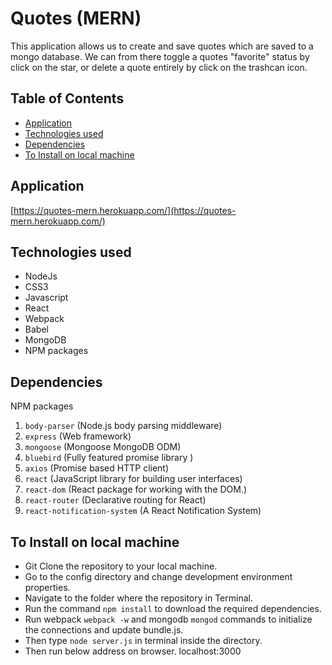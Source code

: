 # Quotes (MERN)

 This application allows us to create and save quotes which are saved to a mongo database. We can from there toggle a quotes "favorite" status by click on the star, or delete a quote entirely by click on the trashcan icon.

## Table of Contents

- [Application](#application)
- [Technologies used](#technologies-used)
- [Dependencies](#dependencies)
- [To Install on local machine](#to-install-on-local-machine)

## Application
[https://quotes-mern.herokuapp.com/](https://quotes-mern.herokuapp.com/)

## Technologies used
* NodeJs
* CSS3
* Javascript
* React
* Webpack
* Babel
* MongoDB
* NPM packages

## Dependencies
NPM packages

1. `body-parser` (Node.js body parsing middleware)
1. `express` (Web framework)
1. `mongoose` (Mongoose MongoDB ODM)
1. `bluebird` (Fully featured promise library )
1. `axios` (Promise based HTTP client)
1. `react` (JavaScript library for building user interfaces)
1. `react-dom` (React package for working with the DOM.)
1. `react-router` (Declarative routing for React)
1. `react-notification-system` (A React Notification System)


## To Install on local machine

* Git Clone the repository to your local machine.
* Go to the config directory and change development environment properties.
* Navigate to the folder where the repository in Terminal.
* Run the command `npm install` to download the required dependencies.
* Run webpack `webpack -w` and mongodb `mongod` commands to initialize the connections and update bundle.js.
* Then type `node server.js` in terminal inside the directory.
* Then run below address on browser.
    localhost:3000
